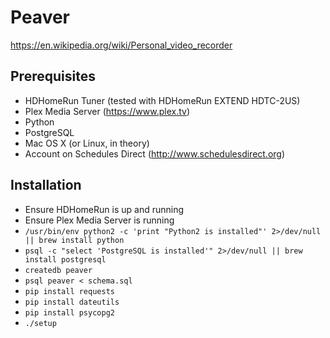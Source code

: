 # Peaver

https://en.wikipedia.org/wiki/Personal_video_recorder

## Prerequisites

- HDHomeRun Tuner (tested with HDHomeRun EXTEND HDTC-2US)
- Plex Media Server (https://www.plex.tv)
- Python
- PostgreSQL
- Mac OS X (or Linux, in theory)
- Account on Schedules Direct (http://www.schedulesdirect.org)

## Installation

- Ensure HDHomeRun is up and running
- Ensure Plex Media Server is running
- `/usr/bin/env python2 -c 'print "Python2 is installed"' 2>/dev/null || brew install python`
- `psql -c "select 'PostgreSQL is installed'" 2>/dev/null || brew install postgresql`
- `createdb peaver`
- `psql peaver < schema.sql`
- `pip install requests`
- `pip install dateutils`
- `pip install psycopg2`
- `./setup`
